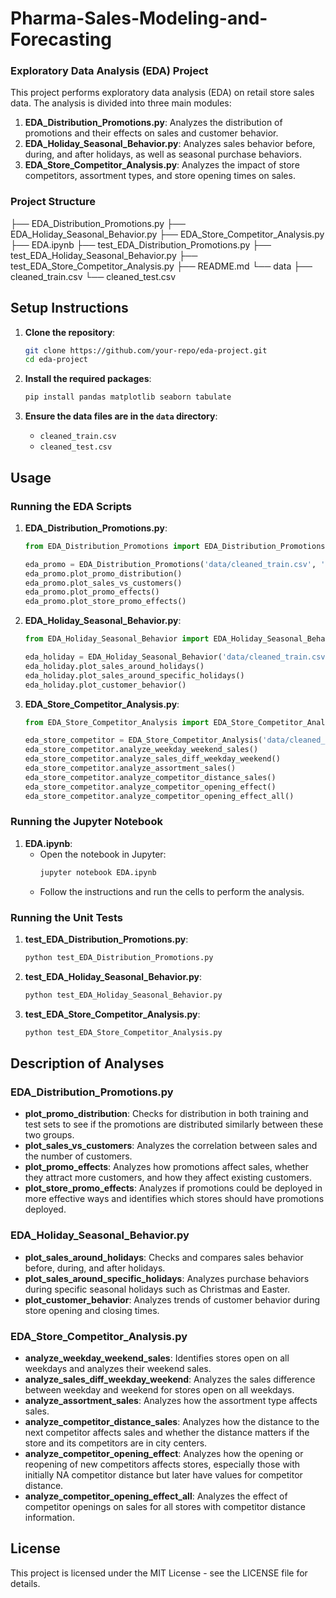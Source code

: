 # Pharma-Sales-Modeling-and-Forecasting
### Exploratory Data Analysis (EDA) Project

This project performs exploratory data analysis (EDA) on retail store sales data. The analysis is divided into three main modules:

1. **EDA_Distribution_Promotions.py**: Analyzes the distribution of promotions and their effects on sales and customer behavior.
2. **EDA_Holiday_Seasonal_Behavior.py**: Analyzes sales behavior before, during, and after holidays, as well as seasonal purchase behaviors.
3. **EDA_Store_Competitor_Analysis.py**: Analyzes the impact of store competitors, assortment types, and store opening times on sales.

### Project Structure

 ├── EDA_Distribution_Promotions.py ├── EDA_Holiday_Seasonal_Behavior.py ├── EDA_Store_Competitor_Analysis.py ├── EDA.ipynb ├── test_EDA_Distribution_Promotions.py ├── test_EDA_Holiday_Seasonal_Behavior.py ├── test_EDA_Store_Competitor_Analysis.py ├── README.md └── data ├── cleaned_train.csv └── cleaned_test.csv

 
## Setup Instructions

1. **Clone the repository**:
    ```sh
    git clone https://github.com/your-repo/eda-project.git
    cd eda-project
    ```

2. **Install the required packages**:
    ```sh
    pip install pandas matplotlib seaborn tabulate
    ```

3. **Ensure the data files are in the `data` directory**:
    - `cleaned_train.csv`
    - `cleaned_test.csv`

## Usage

### Running the EDA Scripts

1. **EDA_Distribution_Promotions.py**:
    ```python
    from EDA_Distribution_Promotions import EDA_Distribution_Promotions

    eda_promo = EDA_Distribution_Promotions('data/cleaned_train.csv', 'data/cleaned_test.csv')
    eda_promo.plot_promo_distribution()
    eda_promo.plot_sales_vs_customers()
    eda_promo.plot_promo_effects()
    eda_promo.plot_store_promo_effects()
    ```

2. **EDA_Holiday_Seasonal_Behavior.py**:
    ```python
    from EDA_Holiday_Seasonal_Behavior import EDA_Holiday_Seasonal_Behavior

    eda_holiday = EDA_Holiday_Seasonal_Behavior('data/cleaned_train.csv', 'data/cleaned_test.csv')
    eda_holiday.plot_sales_around_holidays()
    eda_holiday.plot_sales_around_specific_holidays()
    eda_holiday.plot_customer_behavior()
    ```

3. **EDA_Store_Competitor_Analysis.py**:
    ```python
    from EDA_Store_Competitor_Analysis import EDA_Store_Competitor_Analysis

    eda_store_competitor = EDA_Store_Competitor_Analysis('data/cleaned_train.csv')
    eda_store_competitor.analyze_weekday_weekend_sales()
    eda_store_competitor.analyze_sales_diff_weekday_weekend()
    eda_store_competitor.analyze_assortment_sales()
    eda_store_competitor.analyze_competitor_distance_sales()
    eda_store_competitor.analyze_competitor_opening_effect()
    eda_store_competitor.analyze_competitor_opening_effect_all()
    ```

### Running the Jupyter Notebook

1. **EDA.ipynb**:
    - Open the notebook in Jupyter:
        ```sh
        jupyter notebook EDA.ipynb
        ```
    - Follow the instructions and run the cells to perform the analysis.

### Running the Unit Tests

1. **test_EDA_Distribution_Promotions.py**:
    ```sh
    python test_EDA_Distribution_Promotions.py
    ```

2. **test_EDA_Holiday_Seasonal_Behavior.py**:
    ```sh
    python test_EDA_Holiday_Seasonal_Behavior.py
    ```

3. **test_EDA_Store_Competitor_Analysis.py**:
    ```sh
    python test_EDA_Store_Competitor_Analysis.py
    ```

## Description of Analyses

### EDA_Distribution_Promotions.py

- **plot_promo_distribution**: Checks for distribution in both training and test sets to see if the promotions are distributed similarly between these two groups.
- **plot_sales_vs_customers**: Analyzes the correlation between sales and the number of customers.
- **plot_promo_effects**: Analyzes how promotions affect sales, whether they attract more customers, and how they affect existing customers.
- **plot_store_promo_effects**: Analyzes if promotions could be deployed in more effective ways and identifies which stores should have promotions deployed.

### EDA_Holiday_Seasonal_Behavior.py

- **plot_sales_around_holidays**: Checks and compares sales behavior before, during, and after holidays.
- **plot_sales_around_specific_holidays**: Analyzes purchase behaviors during specific seasonal holidays such as Christmas and Easter.
- **plot_customer_behavior**: Analyzes trends of customer behavior during store opening and closing times.

### EDA_Store_Competitor_Analysis.py

- **analyze_weekday_weekend_sales**: Identifies stores open on all weekdays and analyzes their weekend sales.
- **analyze_sales_diff_weekday_weekend**: Analyzes the sales difference between weekday and weekend for stores open on all weekdays.
- **analyze_assortment_sales**: Analyzes how the assortment type affects sales.
- **analyze_competitor_distance_sales**: Analyzes how the distance to the next competitor affects sales and whether the distance matters if the store and its competitors are in city centers.
- **analyze_competitor_opening_effect**: Analyzes how the opening or reopening of new competitors affects stores, especially those with initially NA competitor distance but later have values for competitor distance.
- **analyze_competitor_opening_effect_all**: Analyzes the effect of competitor openings on sales for all stores with competitor distance information.

## License

This project is licensed under the MIT License - see the LICENSE file for details.